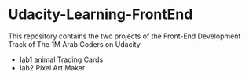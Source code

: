 # Udacity-Learning-FrontEnd

This repository contains the two projects of the Front-End Development Track of The 1M Arab Coders on Udacity

* lab1 animal Trading Cards
* lab2 Pixel Art Maker
